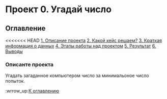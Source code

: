 # Проект 0. Угадай число

## Оглавление

<<<<<<< HEAD
[1. Описание проекта]()
[2. Какой кейс решаем?]()
[3. Краткая информация о данных]()
[4. Этапы работы над проектом]()
[5. Результат]()
[6. Выводы]()

### Описанте проекта

Угадать загаданное компьютером число за минимальоное число попыток.

:wrrow_up:[К оглавлению]() 